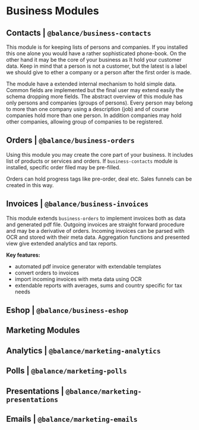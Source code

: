 # Business Modules

## Contacts | `@balance/business-contacts`

This module is for keeping lists of persons and companies. If you installed this one alone you would have a rather sophisticated phone-book. On the other hand it may be the core of your business as It hold your customer data. Keep in mind that a person is not a customer, but the latest is a label we should give to ether a company or a person after the first order is made.

The module have a extended internal mechanism to hold simple data. Common fields are implemented but the final user may extend easily the schema dropping more fields. The abstract overview of this module has only persons and companies (groups of persons). Every person may belong to more than one company using a description (job) and of course companies hold more than one person. In addition companies may hold other companies, allowing group of companies to be registered.

## Orders | `@balance/business-orders`

Using this module you may create the core part of your business. It includes list of products or services and orders. If `business-contacts` module is installed, specific order filed may be pre-filled.

Orders can hold progress tags like pre-order, deal etc. Sales funnels can be created in this way.

## Invoices | `@balance/business-invoices`

This module extends `business-orders` to implement invoices both as data and generated pdf file. Outgoing invoices are straight forward procedure and may be a derivative of orders. Incoming invoices can be parsed with OCR and stored with their meta data. Aggregation functions and presented view give extended analytics and tax reports.

**Key features:**

- automated pdf invoice generator with extendable templates
- convert orders to invoices
- import incoming invoices with meta data using OCR
- extendable reports with averages, sums and country specific for tax needs

## Eshop | `@balance/business-eshop`

## Marketing Modules

## Analytics | `@balance/marketing-analytics`

## Polls | `@balance/marketing-polls`

## Presentations | `@balance/marketing-presentations`

## Emails | `@balance/marketing-emails`
